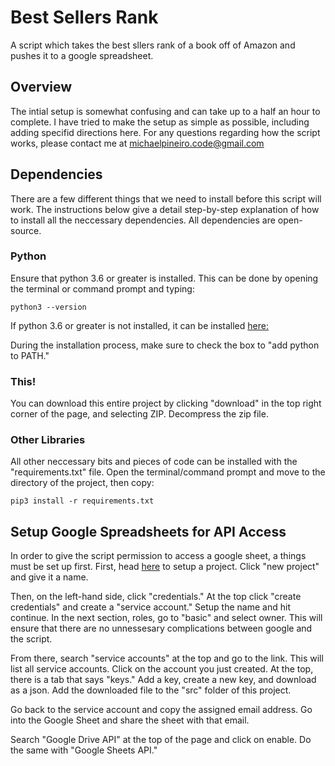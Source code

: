 # Best Sellers Rank
A script which takes the best sllers rank of a book off of Amazon and pushes it to a google spreadsheet.

## Overview
The intial setup is somewhat confusing and can take up to a half an hour to complete. I have tried to make the setup as simple as possible, including adding specifid directions here. For any questions regarding how the script works, please contact me at michaelpineiro.code@gmail.com

## Dependencies
There are a few different things that we need to install before this script will work. The instructions below give a detail step-by-step explanation of how to install all the neccessary dependencies. All dependencies are open-source.

### Python
Ensure that python 3.6 or greater is installed. This can be done by opening the terminal or command prompt and typing:
```
python3 --version
```
If python 3.6 or greater is not installed, it can be installed [here:](https://www.python.org/downloads/)

During the installation process, make sure to check the box to "add python to PATH."

### This!
You can download this entire project by clicking "download" in the top right corner of the page, and selecting ZIP. Decompress the zip file.

### Other Libraries
All other neccessary bits and pieces of code can be installed with the "requirements.txt" file. Open the terminal/command prompt and move to the directory of the project, then copy:
```
pip3 install -r requirements.txt
```

## Setup Google Spreadsheets for API Access
In order to give the script permission to access a google sheet, a things must be set up first. First, head [here](https://www.google.com/url?sa=t&rct=j&q=&esrc=s&source=web&cd=&cad=rja&uact=8&ved=2ahUKEwjEy_Dx76TyAhVJop4KHVxZAYwQFnoECAUQAw&url=https%3A%2F%2Fconsole.developers.google.com%2F&usg=AOvVaw39ieEDI7pzBj4NtuzqS57M) to setup a project. Click "new project" and give it a name.

Then, on the left-hand side, click "credentials." At the top click "create credentials" and create a "service account." Setup the name and hit continue. In the next section, roles, go to "basic" and select owner. This will ensure that there are no unnessesary complications between google and the script.

From there, search "service accounts" at the top and go to the link. This will list all service accounts. Click on the account you just created. At the top, there is a tab that says "keys." Add a key, create a new key, and download as a json. Add the downloaded file to the "src" folder of this project.

Go back to the service account and copy the assigned email address. Go into the Google Sheet and share the sheet with that email.

Search "Google Drive API" at the top of the page and click on enable. Do the same with "Google Sheets API."
